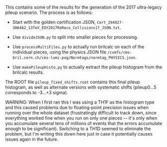 This contains some of the results for the generation of the 2017 ultra-legacy pileup scenario. The process is as follows:

* Start with the golden certification JSON, `Cert_294927-306462_13TeV_EOY2017ReReco_Collisions17_JSON.txt`.

* Use `divideJSON.py` to split into smaller pieces for processing.

* Use `processMultiFiles.py` to actually run brilcalc on each of the individual pieces, using the physics JSON file `/cvmfs/cms-bril.cern.ch/cms-lumi-pog/Normtags/normtag_PHYSICS.json`.

* Use `makePileupHisto.py` to actually extract the pileup histogram from the brilcalc results.

The ROOT file `pileup_fixed_shifts.root` contains this final pileup histogram, as well as alternate versions with systematic shifts (pileup0...5 corresponds to -3...+3 sigma).

WARNING: When I first ran this I was using a TH1F as the histogram type and this caused problems due to floating-point precision issues when running over the whole dataset (frustratingly difficult to track down, since everything worked fine when you run on only one pieces -- it's only when you accumulate several tens of millions of events that the errors accumulate enough to be significant). Switching to a TH1D seemed to eliminate the problem, but I'm writing this down here just in case it potentially causes issues again in the future.